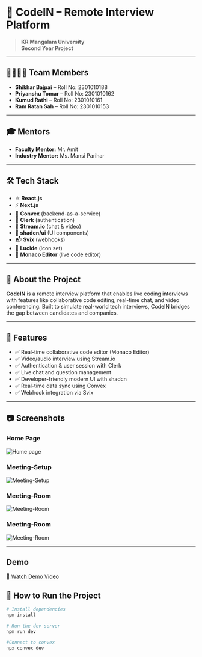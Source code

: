 # 🧠 CodeIN – Remote Interview Platform

> **KR Mangalam University**  
> **Second Year Project**

---

## 👨‍👩‍👦‍👦 Team Members

- **Shikhar Bajpai** – Roll No: 2301010188  
- **Priyanshu Tomar** – Roll No: 2301010162  
- **Kumud Rathi** – Roll No: 2301010161  
- **Ram Ratan Sah** – Roll No: 2301010153  

---

## 🎓 Mentors

- **Faculty Mentor:** Mr. Amit  
- **Industry Mentor:** Ms. Mansi Parihar  

---

## 🛠️ Tech Stack

- ⚛️ **React.js**
- ⚡ **Next.js**
- 🧩 **Convex** (backend-as-a-service)
- 🔐 **Clerk** (authentication)
- 💬 **Stream.io** (chat & video)
- 🎨 **shadcn/ui** (UI components)
- 📬 **Svix** (webhooks)
- 🔮 **Lucide** (icon set)
- 📝 **Monaco Editor** (live code editor)

---

## 📌 About the Project

**CodeIN** is a remote interview platform that enables live coding interviews with features like collaborative code editing, real-time chat, and video conferencing. Built to simulate real-world tech interviews, CodeIN bridges the gap between candidates and companies.

---

## 🚀 Features

- ✅ Real-time collaborative code editor (Monaco Editor)
- ✅ Video/audio interview using Stream.io
- ✅ Authentication & user session with Clerk
- ✅ Live chat and question management
- ✅ Developer-friendly modern UI with shadcn
- ✅ Real-time data sync using Convex
- ✅ Webhook integration via Svix

---

## 📷 Screenshots

### Home Page  
![Home page](https://raw.githubusercontent.com/shikhar11x/Shikhar_Bajpai_CSE3_CODE-IN/main/Screenshots/ss-1.png)

### Meeting-Setup 
![Meeting-Setup](https://raw.githubusercontent.com/shikhar11x/Shikhar_Bajpai_CSE3_CODE-IN/main/Screenshots/ss-2.png)

### Meeting-Room 
![Meeting-Room](https://raw.githubusercontent.com/shikhar11x/Shikhar_Bajpai_CSE3_CODE-IN/main/Screenshots/ss-3.png)

### Meeting-Room 
![Meeting-Room](https://raw.githubusercontent.com/shikhar11x/Shikhar_Bajpai_CSE3_CODE-IN/main/Screenshots/ss-4.png)

---
## Demo

[🎥 Watch Demo Video](https://krmangalameduin-my.sharepoint.com/:v:/g/personal/2301010162_krmu_edu_in/EcH-FY9GdH5OiJujqYj3dHcBfi8sI94ZCDTxyF1DiM-3eQ?e=5T617p)


## 📁 How to Run the Project

```bash
# Install dependencies
npm install

# Run the dev server
npm run dev

#Connect to convex 
npx convex dev
